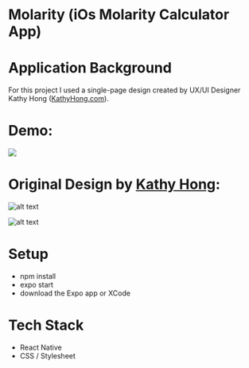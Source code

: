 # Molarity (iOs Molarity Calculator App)

# Application Background

For this project I used a single-page design created by UX/UI Designer Kathy Hong ([KathyHong.com](https://www.kathyhong.com)).

# Demo:


![](https://inflatableimg.s3-us-west-1.amazonaws.com/inflatable2.gif)

# Original Design by [Kathy Hong](https://www.kathyhong.com):

![alt text](https://molarity.s3-us-west-1.amazonaws.com/Screen+Shot+2021-03-25+at+11.31.53+AM.png)


![alt text](https://molarity.s3-us-west-1.amazonaws.com/Screen+Shot+2021-03-25+at+11.32.04+AM.png)


# Setup

* npm install
* expo start
* download the Expo app or XCode

# Tech Stack

* React Native
* CSS / Stylesheet
